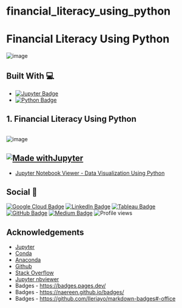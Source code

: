 # financial_literacy_using_python

# Financial Literacy Using Python

![image](https://user-images.githubusercontent.com/96287600/178280201-c66eaf20-b2dc-4088-a59a-8e7958f197c6.png)


## Built With 💻

- [![Jupyter Badge](https://img.shields.io/badge/Jupyter-F37626?logo=jupyter&logoColor=fff&style=flat)](https://jupyter.org/try)
- [![Python Badge](https://img.shields.io/badge/Python-3776AB?logo=python&logoColor=fff&style=flat)](https://www.python.org/)

## 1. Financial Literacy Using Python 
```

```

![image](https://user-images.githubusercontent.com/96287600/178277516-7a9bc037-f16b-40de-b8a3-c945fd9c8966.png)

## [![Made withJupyter](https://img.shields.io/badge/Made%20with-Jupyter-orange?style=for-the-badge&logo=Jupyter)](https://jupyter.org/try)
- [Jupyter Notebook Viewer - Data Visualization Using Python](https://nbviewer.org/github/abdrauf26/data_visualization/blob/main/Data%20Visualization%20Using%20Python.ipynb)

## Social 📧 

[![Google Cloud Badge](https://img.shields.io/badge/Google%20Cloud-4285F4?logo=googlecloud&logoColor=fff&style=flat)](https://www.cloudskillsboost.google/public_profiles/c2ff4f8e-4f42-4380-b038-73104c7d98fc) [![LinkedIn Badge](https://img.shields.io/badge/LinkedIn-0A66C2?logo=linkedin&logoColor=fff&style=flat)](https://www.linkedin.com/in/abdrauf26/) [![Tableau Badge](https://img.shields.io/badge/Tableau-E97627?logo=tableau&logoColor=fff&style=flat)](https://public.tableau.com/app/profile/mohamed.abdul.rauf) [![GitHub Badge](https://img.shields.io/badge/GitHub-181717?logo=github&logoColor=fff&style=flat)](https://github.com/abdrauf26) [![Medium Badge](https://img.shields.io/badge/Medium-000?logo=medium&logoColor=fff&style=flat)](https://medium.com/@rauf.yusope) ![Profile views](https://gpvc.arturio.dev/abdrauf26) 

## Acknowledgements

- [Jupyter](https://jupyter.org/)
- [Conda](https://docs.conda.io/en/latest/)
- [Anaconda](https://anaconda.org/)
- [Github](https://github.com/)
- [Stack Overflow](https://stackoverflow.com/)
- [Jupyter nbviewer](https://nbviewer.org/)
- Badges - https://badges.pages.dev/
- Badges - https://naereen.github.io/badges/
- Badges - https://github.com/Ileriayo/markdown-badges#-office
